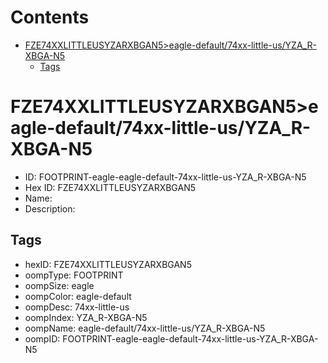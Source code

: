 



Contents
========

* [FZE74XXLITTLEUSYZARXBGAN5>eagle-default/74xx-little-us/YZA_R-XBGA-N5](#fze74xxlittleusyzarxbgan5eagle-default74xx-little-usyza_r-xbga-n5)
	* [Tags](#tags)

# FZE74XXLITTLEUSYZARXBGAN5>eagle-default/74xx-little-us/YZA_R-XBGA-N5

- ID: FOOTPRINT-eagle-eagle-default-74xx-little-us-YZA_R-XBGA-N5
- Hex ID: FZE74XXLITTLEUSYZARXBGAN5
- Name: 
- Description: 

## Tags

- hexID: FZE74XXLITTLEUSYZARXBGAN5
- oompType: FOOTPRINT
- oompSize: eagle
- oompColor: eagle-default
- oompDesc: 74xx-little-us
- oompIndex: YZA_R-XBGA-N5
- oompName: eagle-default/74xx-little-us/YZA_R-XBGA-N5
- oompID: FOOTPRINT-eagle-eagle-default-74xx-little-us-YZA_R-XBGA-N5
